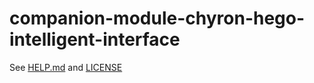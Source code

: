 # companion-module-chyron-hego-intelligent-interface

See [HELP.md](./companion/HELP.md) and [LICENSE](./LICENSE)
